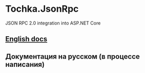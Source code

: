 # Tochka.JsonRpc

JSON RPC 2.0 integration into ASP.NET Core

## [English docs](en/overview.md)

## Документация на русском (в процессе написания)
